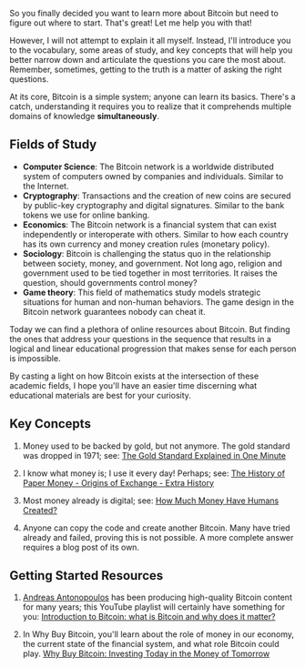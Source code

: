 
So you finally decided you want to learn more about Bitcoin but need to figure out where to start. That's great! Let me help you with that!

However, I will not attempt to explain it all myself. Instead, I'll introduce you to the vocabulary, some areas of study, and key concepts that will help you better narrow down and articulate the questions you care the most about. Remember, sometimes, getting to the truth is a matter of asking the right questions.

At its core, Bitcoin is a simple system; anyone can learn its basics. There's a catch, understanding it requires you to realize that it comprehends multiple domains of knowledge **simultaneously**.

## Fields of Study

 - **Computer Science**: The Bitcoin network is a worldwide distributed system of computers owned by companies and individuals. Similar to the Internet.
 - **Cryptography**: Transactions and the creation of new coins are secured by public-key cryptography and digital signatures. Similar to the bank tokens we use for online banking.
 - **Economics**: The Bitcoin network is a financial system that can exist independently or interoperate with others. Similar to how each country has its own currency and money creation rules (monetary policy).
 - **Sociology**: Bitcoin is challenging the status quo in the relationship between society, money, and government. Not long ago, religion and government used to be tied together in most territories. It raises the question, should governments control money?
 - **Game theory**: This field of mathematics study models strategic situations for human and non-human behaviors. The game design in the Bitcoin network guarantees nobody can cheat it.

Today we can find a plethora of online resources about Bitcoin. But finding the ones that address your questions in the sequence that results in a logical and linear educational progression that makes sense for each person is impossible.

By casting a light on how Bitcoin exists at the intersection of these academic fields, I hope you'll have an easier time discerning what educational materials are best for your curiosity.

## Key Concepts

 1. Money used to be backed by gold, but not anymore. The gold standard was dropped in 1971; see: [The Gold Standard Explained in One Minute](https://youtu.be/d3PCjk7YAo0)

 2. I know what money is; I use it every day! Perhaps; see: [The History of Paper Money - Origins of Exchange - Extra History](https://youtube.com/playlist?list=PLhyKYa0YJ_5CL-krstYn532QY1Ayo27s1)

 3. Most money already is digital; see: [How Much Money Have Humans Created?](https://youtu.be/WhI72CFrqEk)

 4. Anyone can copy the code and create another Bitcoin. Many have tried already and failed, proving this is not possible. A more complete answer requires a blog post of its own.

## Getting Started Resources

 1. [Andreas Antonopoulos](https://aantonop.com/workshops-page/) has been producing high-quality Bitcoin content for many years; this YouTube playlist will certainly have something for you: [Introduction to Bitcoin: what is Bitcoin and why does it matter?](https://www.youtube.com/playlist?list=PLPQwGV1aLnTti_3_9dfwfg6a4XLly9i6n)

 2. In Why Buy Bitcoin, you'll learn about the role of money in our economy, the current state of the financial system, and what role Bitcoin could play.
[Why Buy Bitcoin: Investing Today in the Money of Tomorrow](http://www.andyedstrom.com/books/)
